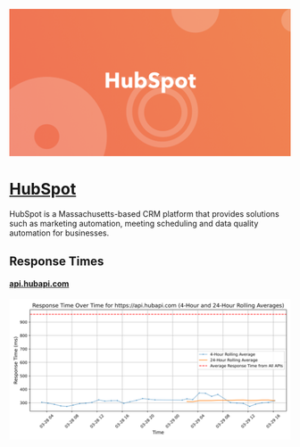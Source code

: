 [![Visit HubSpot](imagePreview.png)](https://hubspot.com)

# [HubSpot](https://hubspot.com)

HubSpot is a Massachusetts-based CRM platform that provides solutions such as marketing automation, meeting scheduling and data quality automation for businesses.

## Response Times

#### [api.hubapi.com](https://api.hubapi.com)

![api.hubapi.com](response-time-charts/6170692e6875626170692e636f6d.svg)
